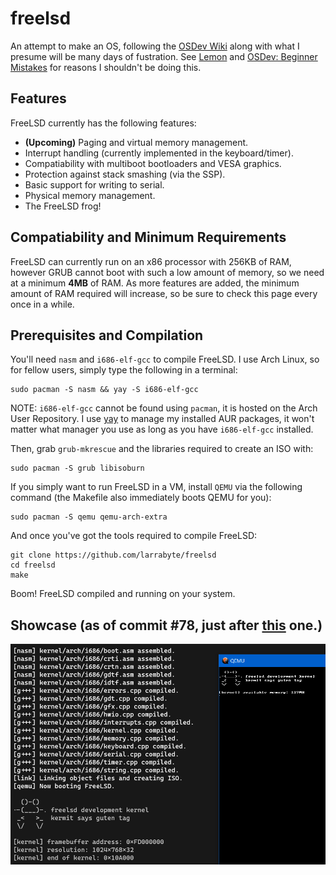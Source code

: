 # freelsd
An attempt to make an OS, following the [OSDev Wiki](https://wiki.osdev.org) along with what I presume will be many days of fustration. See [Lemon](https://github.com/fido2020/Lemon-OS) and [OSDev: Beginner Mistakes](https://wiki.osdev.org/Beginner_Mistakes) for reasons I shouldn't be doing this.


## Features
FreeLSD currently has the following features:
* **(Upcoming)** Paging and virtual memory management.
* Interrupt handling (currently implemented in the keyboard/timer).
* Compatiability with multiboot bootloaders and VESA graphics.
* Protection against stack smashing (via the SSP).
* Basic support for writing to serial.
* Physical memory management.
* The FreeLSD frog!


## Compatiability and Minimum Requirements
FreeLSD can currently run on an x86 processor with 256KB of RAM, however GRUB cannot boot with such a low amount of memory, so we need at a minimum **4MB** of RAM. As more features are added, the minimum amount of RAM required will increase, so be sure to check this page every once in a while.


## Prerequisites and Compilation
You'll need `nasm` and `i686-elf-gcc` to compile FreeLSD. I use Arch Linux, so for fellow users, simply type the following in a terminal:
```
sudo pacman -S nasm && yay -S i686-elf-gcc
```
NOTE: `i686-elf-gcc` cannot be found using `pacman`, it is hosted on the Arch User Repository. I use [yay](https://github.com/Jguer/yay) to manage my installed AUR packages, it won't matter what manager you use as long as you have `i686-elf-gcc` installed.

Then, grab `grub-mkrescue` and the libraries required to create an ISO with:
```
sudo pacman -S grub libisoburn
```
If you simply want to run FreeLSD in a VM, install `QEMU` via the following command (the Makefile also immediately boots QEMU for you):
```
sudo pacman -S qemu qemu-arch-extra
```

And once you've got the tools required to compile FreeLSD:
```
git clone https://github.com/larrabyte/freelsd
cd freelsd
make
```
Boom! FreeLSD compiled and running on your system.


## Showcase (as of commit #78, just after [this](https://github.com/larrabyte/freelsd/commit/6a935549e634e4014af481627598e9fe316f96f8) one.)
![FreeLSD Graphical Output and Serial Log](showcase.png)
